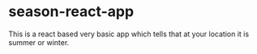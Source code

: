 # season-react-app
This is a react based very basic app which tells that at your location it is summer or winter.
